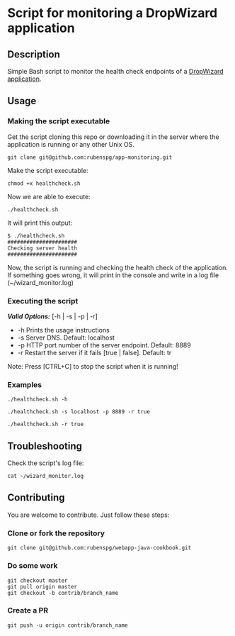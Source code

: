 # Script for monitoring a DropWizard application

## Description

Simple Bash script to monitor the health check endpoints of a [DropWizard application](http://www.dropwizard.io).

## Usage

### Making the script executable

Get the script cloning this repo or downloading it in the server where the application is running
or any other Unix OS.

```
git clone git@github.com:rubenspg/app-monitoring.git
```

Make the script executable:

```
chmod +x healthcheck.sh
```

Now we are able to execute:
```
./healthcheck.sh
```

It will print this output:
```
$ ./healthcheck.sh
######################
Checking server health
######################
```

Now, the script is running and checking the health check of the application.
If something goes wrong, it will print in the console and write in a log file (~/wizard_monitor.log)

### Executing the script

***Valid Options:*** [-h | -s | -p | -r]

* -h     Prints the usage instructions
* -s     Server DNS. Default: localhost
* -p     HTTP port number of the server endpoint. Default: 8889
* -r     Restart the server if it fails [true | false]. Default: tr

Note: Press [CTRL+C] to stop the script when it is running!

### Examples

```
./healthcheck.sh -h
```

```
./healthcheck.sh -s localhost -p 8889 -r true
```

```
./healthcheck.sh -r true
```

## Troubleshooting

Check the script's log file:
```
cat ~/wizard_monitor.log
```

## Contributing

You are welcome to contribute. Just follow these steps:

### Clone or fork the repository

```
git clone git@github.com:rubenspg/webapp-java-cookbook.git
```

### Do some work

```
git checkout master
git pull origin master
git checkout -b contrib/branch_name
```

### Create a PR
```
git push -u origin contrib/branch_name
```
